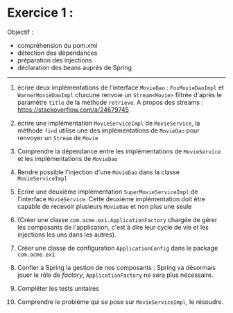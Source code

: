 # Exercice 1 :

Objectif : 
- compréhension du pom.xml
- détection des dépendances
- préparation des injections
- déclaration des beans auprès de Spring

*****

1. écrire deux implémentations de l'interface `MovieDao` : `FoxMovieDaoImpl` et `WarnerMovieDaoImpl`
chacune renvoie un `Stream<Movie>` filtrée d'après le paramètre `title` de la méthode `retrieve`. A propos des streams : https://stackoverflow.com/a/24679745

2. écrire une implémentation `MovieServiceImpl` de `MovieService`, la méthode `find` utilise une des implémentations de `MovieDao` pour renvoyer un `Stream` de `Movie`

3. Comprendre la dépendance entre les implémentations de `MovieService` et les implémentations de `MovieDao`

4. Rendre possible l'injection d'une `MovieDao` dans la classe `MovieServiceImpl`

5. Ecrire une deuxième implémentation `SuperMovieServiceImpl` de l'interface `MovieService`. Cette deuxième implémentation doit être capable de recevoir plusieurs `MovieDao` et non plus une seule

6. (Créer une classe `com.acme.ex1.ApplicationFactory` chargée de gérer les composants de l'application, c'est à dire leur cycle de vie et les injections les uns dans les autres).

7. Créer une classe de configuration `ApplicationConfig` dans le package `com.acme.ex1`

8. Confier à Spring la gestion de nos composants : Spring va désormais jouer le rôle de *factory*, `ApplicationFactory` ne sera plus nécessaire.

9. Compléter les tests unitaires

10. Comprendre le problème qui se pose sur `MovieServiceImpl`, le résoudre.